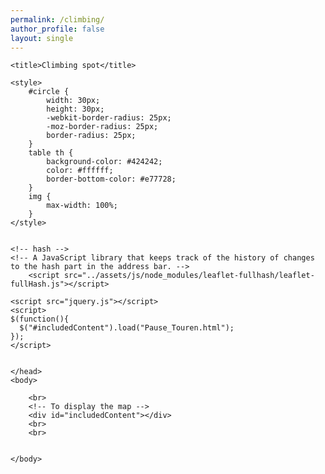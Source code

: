 ```yaml
---
permalink: /climbing/
author_profile: false
layout: single
---
```


<html>
	<head>
	
	<title>Climbing spot</title>
	
	<style>
		#circle {
			width: 30px;
			height: 30px;
			-webkit-border-radius: 25px;
			-moz-border-radius: 25px;
			border-radius: 25px;
		}
		table th {
			background-color: #424242;
			color: #ffffff;
			border-bottom-color: #e77728;
		}
		img {
			max-width: 100%;
		}
	</style>
	

	<!-- hash -->
	<!-- A JavaScript library that keeps track of the history of changes to the hash part in the address bar. -->
    	<script src="../assets/js/node_modules/leaflet-fullhash/leaflet-fullHash.js"></script>

	<script src="jquery.js"></script> 
    <script> 
    $(function(){
      $("#includedContent").load("Pause_Touren.html"); 
    });
    </script> 
 

    </head>
    <body>

    	<br>
    	<!-- To display the map -->
		<div id="includedContent"></div>
    	<br>
    	<br>


    </body>

</html>


